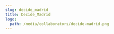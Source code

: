 ```yaml
---
slug: decide_madrid
title: Decide_Madrid
logo:
  path: /media/collaborators/decide-madrid.png
---
```


